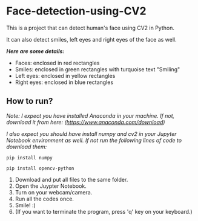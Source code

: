 # Face-detection-using-CV2

This is a project that can detect human's face using CV2 in Python.

It can also detect smiles, left eyes and right eyes of the face as well.

***Here are some details:***

- Faces: enclosed in red rectangles
- Smiles: enclosed in green rectangles with turquoise text "Smiling"
- Left eyes: enclosed in yellow rectangles
- Right eyes: enclosed in blue rectangles


## How to run?

*Note:* 
*I expect you have installed Anaconda in your machine. If not, download it from here: (https://www.anaconda.com/download)*

*I also expect you should have install numpy and cv2 in your Jupyter Notebook environment as well. If not run the following lines of code to download them:*

`pip install numpy`

`pip install opencv-python`



1. Download and put all files to the same folder.
2. Open the Juypter Notebook.
3. Turn on your webcam/camera.
4. Run all the codes once.
5. Smile! :)
6. (If you want to terminate the program, press 'q' key on your keyboard.)

